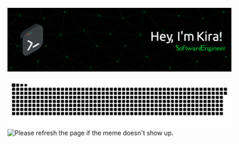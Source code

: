 ![Header](https://github.com/kzholtikova/kzholtikova/blob/main/src/github-header-img.png)

![Contribution](https://raw.githubusercontent.com/kzholtikova/kzholtikova/54ec849410391c1e613540b0acf056fe1b378bcf/github-contribution-grid-snake.svg)
<img src='https://68ab0ad7-43e4-468c-aeb1-24dc81ec3362-00-2q44z8r931ris.janeway.replit.dev/' title="Meme" alt="Please refresh the page if the meme doesn't show up.">
<!--
**kzholtikova/kzholtikova** is a ✨ _special_ ✨ repository because its `README.md` (this file) appears on your GitHub profile.

Here are some ideas to get you started:

- 🔭 I’m currently working on ...
- 🌱 I’m currently learning ...
- 👯 I’m looking to collaborate on ...
- 🤔 I’m looking for help with ...
- 💬 Ask me about ...
- 📫 How to reach me: ...
- 😄 Pronouns: ...
- ⚡ Fun fact: ...
-->
